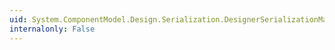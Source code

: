 ```yaml
---
uid: System.ComponentModel.Design.Serialization.DesignerSerializationManager.PropertyProvider
internalonly: False
---
```

